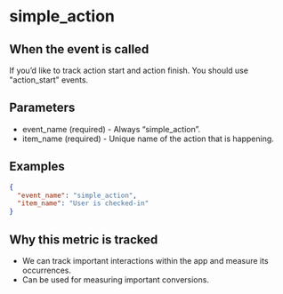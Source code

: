 # simple_action

## When the event is called

If you’d like to track action start and action finish. You should use "action_start" events.

## Parameters

- event_name (required) - Always “simple_action”. 
- item_name (required) - Unique name of the action that is happening.

## Examples

```json
{
  "event_name": "simple_action",
  "item_name": "User is checked-in"
}
```

## Why this metric is tracked

- We can track important interactions within the app and measure its occurrences.
- Can be used for measuring important conversions.
